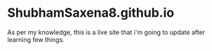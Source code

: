 # ShubhamSaxena8.github.io
As per my knowledge, this is a live site that i'm going to update after learning few things.
